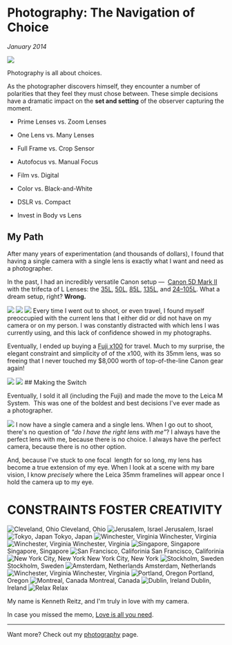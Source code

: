 # Photography: The Navigation of Choice
*January 2014*





![](https://images.squarespace-cdn.com/content/v1/665498111876725f7613f1e6/1719666486042-POGZDVGRXM9805E0DLOI/63776-img.jpg)

Photography is all about choices. 

 As the photographer discovers himself, they encounter a number of polarities that they feel they must chose between. These simple decisions have a dramatic impact on the **set and setting** of the observer capturing the moment. 

 * Prime Lenses vs. Zoom Lenses
* One Lens vs. Many Lenses
* Full Frame vs. Crop Sensor
* Autofocus vs. Manual Focus

 * Film vs. Digital
* Color vs. Black\-and\-White
* DSLR vs. Compact
* Invest in Body vs Lens

 ## My Path

 After many years of experimentation (and thousands of dollars), I found that having a single camera with a single lens is exactly what I want and need as a photographer. 

 In the past, I had an incredibly versatile Canon setup —  [Canon 5D Mark II](http://www.amazon.com/gp/product/B001G5ZTLS/ref=as_li_tl?ie=UTF8&camp=1789&creative=390957&creativeASIN=B001G5ZTLS&linkCode=as2&tag=bookforkind-20&linkId=OUBKTJDCBCZA47KQ) with the trifecta of L Lenses: the [35L](http://www.amazon.com/gp/product/B00009R6WY/ref=as_li_tl?ie=UTF8&camp=1789&creative=390957&creativeASIN=B00009R6WY&linkCode=as2&tag=bookforkind-20&linkId=RWMXBWTEYL7YEB6W), [50L](http://www.amazon.com/gp/product/B000I1YIDQ/ref=as_li_tl?ie=UTF8&camp=1789&creative=390957&creativeASIN=B000I1YIDQ&linkCode=as2&tag=bookforkind-20&linkId=TTHH5UUTOELSVBA4), [85L](http://www.amazon.com/gp/product/B000EW9Y4M/ref=as_li_tl?ie=UTF8&camp=1789&creative=390957&creativeASIN=B000EW9Y4M&linkCode=as2&tag=bookforkind-20&linkId=M265KCBSQFSFN6WE), [135L](http://www.amazon.com/gp/product/B000053HC5/ref=as_li_tl?ie=UTF8&camp=1789&creative=390957&creativeASIN=B000053HC5&linkCode=as2&tag=bookforkind-20&linkId=ZDV6FEGAQTR4QJ4W), and [24–105L](http://www.amazon.com/gp/product/B000AZ57M6/ref=as_li_tl?ie=UTF8&camp=1789&creative=390957&creativeASIN=B000AZ57M6&linkCode=as2&tag=bookforkind-20&linkId=CCT6JUSC6RBDUQEI). What a dream setup, right? **Wrong.**

  ![](http://images.squarespace-cdn.com/content/v1/665498111876725f7613f1e6/1719666494810-RD2K3SM9FXJMA3D0EK1T/86ad0-59f7a-image-asset.jpeg)    ![](http://images.squarespace-cdn.com/content/v1/665498111876725f7613f1e6/1719666511220-GRKAVV4C6W8B2EDEU5UV/c2436-575ee-image-asset.jpeg)    ![](http://images.squarespace-cdn.com/content/v1/665498111876725f7613f1e6/1719666512513-3BTS16NFLRVF7WGPU12D/c79a0-eee49-image-asset.jpeg)   Every time I went out to shoot, or even travel, I found myself preoccupied with the current lens that I either did or did not have on my camera or on my person. I was constantly distracted with which lens I was currently using, and this lack of confidence showed in my photographs. 

 Eventually, I ended up buying a [Fuji x100](http://www.amazon.com/gp/product/B0043RS864/ref=as_li_tl?ie=UTF8&camp=1789&creative=390957&creativeASIN=B0043RS864&linkCode=as2&tag=bookforkind-20&linkId=UQYDVYXSIXB5S2FU) for travel. Much to my surprise, the elegant constraint and simplicity of of the x100, with its 35mm lens, was so freeing that I never touched my $8,000 worth of top\-of\-the\-line Canon gear again! 

  ![](http://images.squarespace-cdn.com/content/v1/665498111876725f7613f1e6/1719666528231-22X6MYQHX4OMW85YFFL9/fa987-c67b9-image-asset.jpeg)    ![](http://images.squarespace-cdn.com/content/v1/665498111876725f7613f1e6/1719666514996-S3FJZIUAWWAFJCX9G9T3/ce08f-df9a7-image-asset.jpeg)   ## Making the Switch

 Eventually, I sold it all (including the Fuji) and made the move to the Leica M System.  This was one of the boldest and best decisions I've ever made as a photographer. 

  ![](http://images.squarespace-cdn.com/content/v1/665498111876725f7613f1e6/1719666490504-13CK1UY5ORGUWI39X7QA/7a565-be0cd-image-asset.jpeg)   I now have a single camera and a single lens. When I go out to shoot, there's no question of *"do I have the right lens with me"*? I always have the perfect lens with me, because there is no choice. I always have the perfect camera, because there is no other option. 

 And, because I've stuck to one focal  length for so long, my lens has become a true extension of my eye. When I look at a scene with my bare vision, I know *precisely* where the Leica 35mm framelines will appear once I hold the camera up to my eye. 

 #

 # CONSTRAINTS FOSTER CREATIVITY



 ![Cleveland, Ohio](http://images.squarespace-cdn.com/content/v1/665498111876725f7613f1e6/1719666459408-DZGR6RCKTIPXH6147UJ5/0262f-e0d82-img_0193_2.jpg)   Cleveland, Ohio   ![Jerusalem, Israel](http://images.squarespace-cdn.com/content/v1/665498111876725f7613f1e6/1719666509228-7M3SF82FWI71PYOFT49K/bd5cf-0ed71-img_0147_2.jpg)   Jerusalem, Israel   ![Tokyo, Japan](http://images.squarespace-cdn.com/content/v1/665498111876725f7613f1e6/1719666516843-58OLMP5P07PY6FCSGPUU/d25c1-83707-image-asset.jpeg)   Tokyo, Japan   ![Winchester, Virginia](http://images.squarespace-cdn.com/content/v1/665498111876725f7613f1e6/1719666501601-HDSBEL5K6DYO2KWXEL7X/a4122-a0460-l1006054.jpg)   Winchester, Virginia   ![Winchester, Virginia](http://images.squarespace-cdn.com/content/v1/665498111876725f7613f1e6/1719666526156-QXEDWYKOOF0QE7BDOFW1/f268e-543f1-img_0008_2.jpg)   Winchester, Virginia   ![Singapore, Singapore](http://images.squarespace-cdn.com/content/v1/665498111876725f7613f1e6/1719666518112-1351YKR9OYZEXGRTLGG4/d9d7b-2648b-l1004499.jpg)   Singapore, Singapore   ![San Francisco, Califorinia](http://images.squarespace-cdn.com/content/v1/665498111876725f7613f1e6/1719666525803-6540IOKTNZU5OQL4T269/f1418-a5989-l1004846.jpg)   San Francisco, Califorinia   ![New York City, New York](http://images.squarespace-cdn.com/content/v1/665498111876725f7613f1e6/1719666484602-KGFARVYJWBLFRJYJ2QHL/5d8d6-43b0f-l1004280.jpg)   New York City, New York   ![Stockholm, Sweden](http://images.squarespace-cdn.com/content/v1/665498111876725f7613f1e6/1719666472913-XVT3RNIEGPVFS92AJKI0/2b90c-e458e-l1003978.jpg)   Stockholm, Sweden   ![Amsterdam, Netherlands](http://images.squarespace-cdn.com/content/v1/665498111876725f7613f1e6/1719666473011-CKXO5O2Z9EWLKL1YAXRU/2c104-5498a-dscf3891.jpg)   Amsterdam, Netherlands   ![Winchester, Virginia](http://images.squarespace-cdn.com/content/v1/665498111876725f7613f1e6/1719666525466-XIATA54V29BH4QGLO1ZN/ef9b5-cdb53-l1004164.jpg)   Winchester, Virginia   ![Portland, Oregon](http://images.squarespace-cdn.com/content/v1/665498111876725f7613f1e6/1719666529609-EEUXY7Z771812I1PKK41/fccd6-50872-dscf3874.jpg)   Portland, Oregon   ![Montreal, Canada](http://images.squarespace-cdn.com/content/v1/665498111876725f7613f1e6/1719666494403-WAR9J3VWTW57T78JDKAX/85ef5-e6ca3-dscf3279.jpg)   Montreal, Canada   ![Dublin, Ireland](http://images.squarespace-cdn.com/content/v1/665498111876725f7613f1e6/1719666507873-J3XOR29X6AVQ9VOYU8L9/b9bf0-c80b0-l1021273.jpg)   Dublin, Ireland   ![Relax](http://images.squarespace-cdn.com/content/v1/665498111876725f7613f1e6/1719666481696-ZEGBGP2GLP6D171K3CGE/59947-2b49d-65df4005-419e-4969-8945-0b29e978234b.jpeg)   Relax

 My name is Kenneth Reitz, and I'm truly in love with my camera.

 In case you missed the memo, [Love is all you need](/essays/all-about-love). 



---

 Want more? Check out my [photography](/photography/) page.
